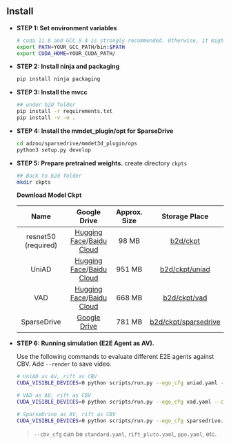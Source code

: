 
## Install
- **STEP 1: Set environment variables**
    ```bash
    # cuda 11.8 and GCC 9.4 is strongly recommended. Otherwise, it might encounter errors. (cuda 11.7 and GCC 9.5 is also fine)
    export PATH=YOUR_GCC_PATH/bin:$PATH
    export CUDA_HOME=YOUR_CUDA_PATH/
    ```
- **STEP 2: Install ninja and packaging**
    ```bash
    pip install ninja packaging
    ```
- **STEP 3: Install the mvcc**
    ```bash
    ## under b2d folder
    pip install -r requirements.txt
    pip install -v -e .
    ```

- **STEP 4: Install the mmdet_plugin/opt for SparseDrive**
    ```bash
    cd adzoo/sparsedrive/mmdet3d_plugin/ops
    python3 setup.py develop
    ```

- **STEP 5: Prepare pretrained weights.**
    create directory `ckpts`

    ```bash
    ## Back to b2d folder
    mkdir ckpts 
    ```
    **Download Model Ckpt**

    |       Name        |                         Google Drive                         | Approx. Size |         Storage Place         |
    | :---------------: | :----------------------------------------------------------: | :----------: | :---------------------------: |
    |    resnet50 (required)    | [Hugging Face](https://huggingface.co/rethinklab/Bench2DriveZoo/blob/main/r101_dcn_fcos3d_pretrain.pth)/[Baidu Cloud](https://pan.baidu.com/s/1o7owaQ5G66xqq2S0TldwXQ?pwd=1234) |    98 MB    |   [b2d/ckpt](./ckpt)   |
    | UniAD | [Hugging Face](https://huggingface.co/rethinklab/Bench2DriveZoo/blob/main/uniad_base_b2d.pth)/[Baidu Cloud](https://pan.baidu.com/s/11p9IUGqTax1f4W_qsdLCRw?pwd=1234) |    951 MB     | [b2d/ckpt/uniad](./ckpt/uniad) |
    | VAD | [Hugging Face](https://huggingface.co/rethinklab/Bench2DriveZoo/blob/main/vad_b2d_base.pth)/[Baidu Cloud](https://pan.baidu.com/s/1rK7Z_D-JsA7kBJmEUcMMyg?pwd=1234) |    668 MB     | [b2d/ckpt/vad](./ckpt/vad) |
    | SparseDrive | [Google Drive](https://drive.google.com/drive/folders/1AvvNE9585wdBSCvCciAWh-4OkVqIBSis?usp=sharing) |    781 MB     | [b2d/ckpt/sparsedrive](./ckpt/sparsedrive) |
  
- **STEP 6: Running simulation (E2E Agent as AV).**

    Use the following commands to evaluate different E2E agents against CBV. Add `--render` to save video.  

    ``````bash
    # UniAD as AV, rift as CBV
    CUDA_VISIBLE_DEVICES=0 python scripts/run.py --ego_cfg uniad.yaml --cbv_cfg rift_pluto.yaml --mode eval -rep 1 --render
    ``````

    ``````bash
    # VAD as AV, rift as CBV
    CUDA_VISIBLE_DEVICES=0 python scripts/run.py --ego_cfg vad.yaml --cbv_cfg rift_pluto.yaml --mode eval -rep 1 --render
    ``````

    ``````bash
    # SparseDrive as AV, rift as CBV
    CUDA_VISIBLE_DEVICES=0 python scripts/run.py --ego_cfg sparsedrive.yaml --cbv_cfg rift_pluto.yaml --mode eval -rep 1 --render
    ``````

    > `--cbv_cfg` can be `standard.yaml`, `rift_pluto.yaml`, `ppo.yaml`, etc.